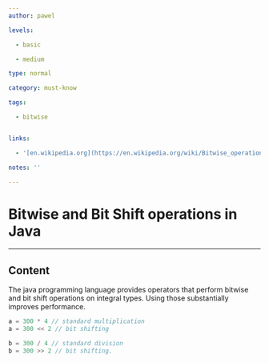 ```yaml
---
author: pawel

levels:

  - basic

  - medium

type: normal

category: must-know

tags:

  - bitwise


links:

  - '[en.wikipedia.org](https://en.wikipedia.org/wiki/Bitwise_operation){website}'

notes: ''

---
```


# Bitwise and Bit Shift operations in Java

---

## Content

The java programming language provides operators that perform bitwise and bit shift operations on integral types. Using those substantially improves performance.

```java
a = 300 * 4 // standard multiplication
a = 300 << 2 // bit shifting

b = 300 / 4 // standard division
b = 300 >> 2 // bit shifting.
```
